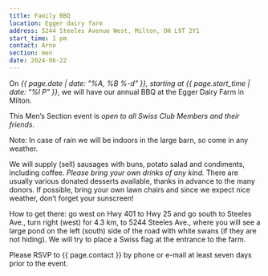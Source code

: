 ```yaml
---
title: Family BBQ
location: Egger dairy farm
address: 5244 Steeles Avenue West, Milton, ON L9T 2Y1
start_time: 1 pm
contact: Arno
section: men
date: 2024-06-22
---
```


On *{{ page.date | date: "%A, %B %-d" }}, starting at {{ page.start_time |
date: "%l P" }}*, we will have our annual BBQ at the Egger Dairy Farm in
Milton.

This Men’s Section event is *open to all Swiss Club Members and their friends*.

Note: In case of rain we will be indoors in the large barn, so come in any
weather.

We will supply (sell) sausages with buns, potato salad and condiments,
including coffee. *Please bring your own drinks of any kind.* There are usually
various donated desserts available, thanks in advance to the many donors. If
possible, bring your own lawn chairs and since we expect nice weather, don’t
forget your sunscreen!

How to get there: go west on Hwy 401 to Hwy 25 and go south to Steeles Ave.,
turn right (west) for 4.3 km, to 5244 Steeles Ave., where you will see a large
pond on the left (south) side of the road with white swans (if they are not
hiding). We will try to place a Swiss flag at the entrance to the farm.

Please RSVP to {{ page.contact }} by phone or e-mail at least seven days prior
to the event.

